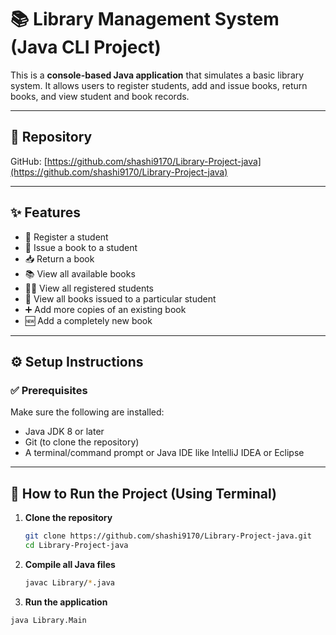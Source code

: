 # 📚 Library Management System (Java CLI Project)

This is a **console-based Java application** that simulates a basic library system. It allows users to register students, add and issue books, return books, and view student and book records.

---

## 🔗 Repository

GitHub: [https://github.com/shashi9170/Library-Project-java](https://github.com/shashi9170/Library-Project-java)

---

## ✨ Features

- 👤 Register a student
- 📖 Issue a book to a student
- 📥 Return a book
- 📚 View all available books
- 🧑‍🎓 View all registered students
- 📘 View all books issued to a particular student
- ➕ Add more copies of an existing book
- 🆕 Add a completely new book

---

## ⚙️ Setup Instructions

### ✅ Prerequisites

Make sure the following are installed:

- Java JDK 8 or later
- Git (to clone the repository)
- A terminal/command prompt or Java IDE like IntelliJ IDEA or Eclipse

---

## 🚀 How to Run the Project (Using Terminal)

1. **Clone the repository**
   ```bash
   git clone https://github.com/shashi9170/Library-Project-java.git
   cd Library-Project-java

2. **Compile all Java files**
   ```bash
   javac Library/*.java

3. **Run the application**
  ```bash
  java Library.Main

